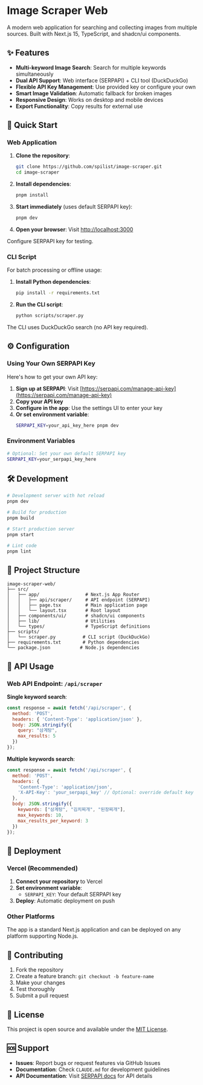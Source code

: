 # Image Scraper Web

A modern web application for searching and collecting images from multiple sources. Built with Next.js 15, TypeScript, and shadcn/ui components.

## ✨ Features

- **Multi-keyword Image Search**: Search for multiple keywords simultaneously
- **Dual API Support**: Web interface (SERPAPI) + CLI tool (DuckDuckGo)
- **Flexible API Key Management**: Use provided key or configure your own
- **Smart Image Validation**: Automatic fallback for broken images
- **Responsive Design**: Works on desktop and mobile devices
- **Export Functionality**: Copy results for external use

## 🚀 Quick Start

### Web Application

1. **Clone the repository**:
   ```bash
   git clone https://github.com/spilist/image-scraper.git
   cd image-scraper
   ```

2. **Install dependencies**:
   ```bash
   pnpm install
   ```

3. **Start immediately** (uses default SERPAPI key):
   ```bash
   pnpm dev
   ```

4. **Open your browser**: Visit [http://localhost:3000](http://localhost:3000)

Configure SERPAPI key for testing.

### CLI Script

For batch processing or offline usage:

1. **Install Python dependencies**:
   ```bash
   pip install -r requirements.txt
   ```

2. **Run the CLI script**:
   ```bash
   python scripts/scraper.py
   ```

The CLI uses DuckDuckGo search (no API key required).

## ⚙️ Configuration

### Using Your Own SERPAPI Key

Here's how to get your own API key:

1. **Sign up at SERPAPI**: Visit [https://serpapi.com/manage-api-key](https://serpapi.com/manage-api-key)
2. **Copy your API key**
3. **Configure in the app**: Use the settings UI to enter your key
4. **Or set environment variable**:
   ```bash
   SERPAPI_KEY=your_api_key_here pnpm dev
   ```

### Environment Variables

```bash
# Optional: Set your own default SERPAPI key
SERPAPI_KEY=your_serpapi_key_here
```

## 🛠️ Development

```bash
# Development server with hot reload
pnpm dev

# Build for production
pnpm build

# Start production server
pnpm start

# Lint code
pnpm lint
```

## 📁 Project Structure

```
image-scraper-web/
├── src/
│   ├── app/                 # Next.js App Router
│   │   ├── api/scraper/     # API endpoint (SERPAPI)
│   │   ├── page.tsx         # Main application page
│   │   └── layout.tsx       # Root layout
│   ├── components/ui/       # shadcn/ui components
│   ├── lib/                 # Utilities
│   └── types/               # TypeScript definitions
├── scripts/
│   └── scraper.py          # CLI script (DuckDuckGo)
├── requirements.txt        # Python dependencies
└── package.json           # Node.js dependencies
```

## 🔧 API Usage

### Web API Endpoint: `/api/scraper`

**Single keyword search**:
```javascript
const response = await fetch('/api/scraper', {
  method: 'POST',
  headers: { 'Content-Type': 'application/json' },
  body: JSON.stringify({
    query: "삼계탕",
    max_results: 5
  })
});
```

**Multiple keywords search**:
```javascript
const response = await fetch('/api/scraper', {
  method: 'POST',
  headers: { 
    'Content-Type': 'application/json',
    'X-API-Key': 'your_serpapi_key' // Optional: override default key
  },
  body: JSON.stringify({
    keywords: ["삼계탕", "김치찌개", "된장찌개"],
    max_keywords: 10,
    max_results_per_keyword: 3
  })
});
```

## 🚀 Deployment

### Vercel (Recommended)

1. **Connect your repository** to Vercel
2. **Set environment variable**:
   - `SERPAPI_KEY`: Your default SERPAPI key
3. **Deploy**: Automatic deployment on push

### Other Platforms

The app is a standard Next.js application and can be deployed on any platform supporting Node.js.

## 🤝 Contributing

1. Fork the repository
2. Create a feature branch: `git checkout -b feature-name`
3. Make your changes
4. Test thoroughly
5. Submit a pull request

## 📄 License

This project is open source and available under the [MIT License](LICENSE).

## 🆘 Support

- **Issues**: Report bugs or request features via GitHub Issues
- **Documentation**: Check `CLAUDE.md` for development guidelines
- **API Documentation**: Visit [SERPAPI docs](https://serpapi.com/search-api) for API details
